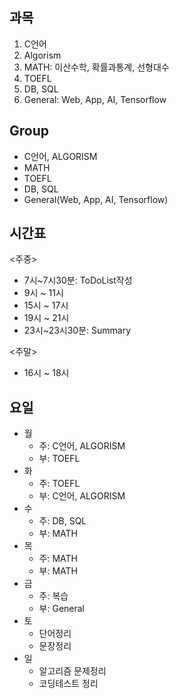 ## 과목
1. C언어
2. Algorism
3. MATH: 이산수학, 확률과통계, 선형대수
4. TOEFL
5. DB, SQL
6. General: Web, App, AI, Tensorflow


## Group
- C언어, ALGORISM
- MATH
- TOEFL
- DB, SQL
- General(Web, App, AI, Tensorflow)


## 시간표

<주중>

- 7시~7시30분: ToDoList작성
- 9시 ~ 11시
- 15시 ~ 17시
- 19시 ~ 21시  
- 23시~23시30분: Summary


<주말>

- 16시 ~ 18시


## 요일
- 월 
    - 주: C언어, ALGORISM
    - 부: TOEFL
- 화 
    - 주: TOEFL
    - 부: C언어, ALGORISM
- 수 
    - 주: DB, SQL
    - 부: MATH
- 목 
    - 주: MATH
    - 부: MATH
- 금 
    - 주: 복습
    - 부: General
- 토
    - 단어정리
    - 문장정리
- 일
    - 알고리즘 문제정리
    - 코딩테스트 정리

